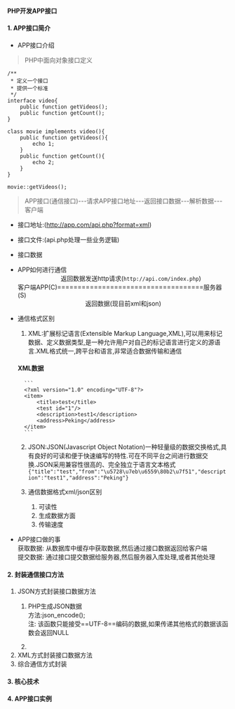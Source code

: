 #### PHP开发APP接口

#### 1. APP接口简介  
- APP接口介绍  
> PHP中面向对象接口定义   

```
/**
 * 定义一个接口
 * 提供一个标准
 */
interface video{
    public function getVideos();
    public function getCount();
}

class movie implements video(){
    public function getVideos(){
        echo 1;
    }
    public function getCount(){
        echo 2;
    }
}

movie::getVideos();
```

> APP接口(通信接口)---请求APP接口地址---返回接口数据---解析数据---客户端  

- 接口地址:(http://app.com/api.php?format=xml)  
- 接口文件:(api.php处理一些业务逻辑)  
- 接口数据
- APP如何进行通信  
&emsp;&emsp;&emsp;&emsp;&emsp;&emsp;&emsp;返回数据发送http请求(`http://api.com/index.php`)  
    客户端APP(C)====================================服务器(S)  
&emsp;&emsp;&emsp;&emsp;&emsp;&emsp;&emsp;&emsp;&emsp;&emsp;&emsp;返回数据(现目前xml和json)  

- 通信格式区别  

    1. XML:扩展标记语言(Extensible Markup Language,XML),可以用来标记数据、定义数据类型,是一种允许用户对自己的标记语言进行定义的源语言.XML格式统一,跨平台和语言,非常适合数据传输和通信  
        
    #### XML数据
        ```
        <?xml version="1.0" encoding="UTF-8"?>
        <item>
            <title>test</title>
            <test id="1"/>
            <description>test1</description>
            <address>Peking</address>
        </item>
        ```  

    2. JSON:JSON(Javascript Object Notation)一种轻量级的数据交换格式,具有良好的可读和便于快速编写的特性.可在不同平台之间进行数据交换.JSON采用兼容性很高的、完全独立于语言文本格式  
    `{"title":"test","from":"\u5728\u7eb\u6559\80b2\u7f51","description":"test1","address":"Peking"}`  

    3. 通信数据格式xml/json区别  
        1. 可读性 
        2. 生成数据方面  
        3. 传输速度  

- APP接口做的事  
    获取数据: 从数据库中缓存中获取数据,然后通过接口数据返回给客户端  
    提交数据: 通过接口提交数据给服务器,然后服务器入库处理,或者其他处理

#### 2. 封装通信接口方法  
1. JSON方式封装接口数据方法  
    1. PHP生成JSON数据  
    方法:json_encode();  
    注: 该函数只能接受==UTF-8==编码的数据,如果传递其他格式的数据该函数会返回NULL

    2. 
2. XML方式封装接口数据方法
3. 综合通信方式封装  
#### 3. 核心技术  

#### 4. APP接口实例  
 